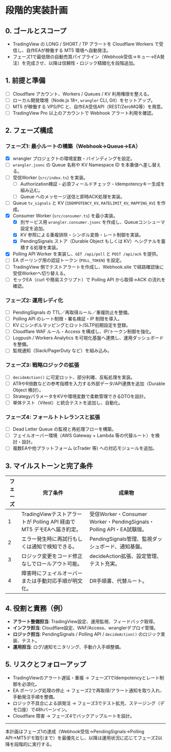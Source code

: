 # 段階的実装計画

## 0. ゴールとスコープ
- TradingView の LONG / SHORT / TP アラートを Cloudflare Workers で受信し、自作EAが稼働する MT5 環境へ自動発注。
- フェーズ1で最低限の自動売買パイプライン（Webhook受信→キュー→EA発注）を完成させ、以降は信頼性・ロジック精緻化を段階追加。

## 1. 前提と準備
- [ ] Cloudflare アカウント、Workers / Queues / KV 利用権限を整える。
- [ ] ローカル開発環境（Node.js 18+, `wrangler` CLI, Git）をセットアップ。
- [ ] MT5 が稼働する VPS/PC と、自作EA受信API（REST/ZeroMQ等）を用意。
- [ ] TradingView Pro 以上のアカウントで Webhook アラート利用を確認。

## 2. フェーズ構成

### フェーズ1: 最小ルートの構築（Webhook→Queue→EA）
- [x] wrangler プロジェクトの環境変数・バインディングを設定。
- [ ] `wrangler.jsonc` の Queue 名称や KV Namespace ID を本番値へ差し替える。
- [ ] 受信Worker (`src/index.ts`) を実装。
  - [ ] Authorization検証・必須フィールドチェック・Idempotencyキー生成を組み込む。
  - [ ] Queue へのメッセージ送信と即時ACK処理を実装。
- [ ] Queue `tv_signals` と KV (`IDEMPOTENCY_KV`, `RATELIMIT_KV`, `MAPPING_KV`) を作成。
- [x] Consumer Worker (`src/consumer.ts`) を最小実装。
  - [x] 別サービス用 `wrangler.consumer.jsonc` を作成し、Queueコンシューマ設定を追加。
  - [x] KV 参照による重複排除・シンボル変換・レート制御を実装。
  - [x] PendingSignals ストア（Durable Object もしくは KV）へシグナルを蓄積する処理を実装。
- [x] Polling API Worker を実装し、`GET /api/poll` と `POST /api/ack` を提供。
- [ ] EA ポーリング用の認証トークン (`POLL_TOKEN`) を設定。
- [ ] TradingView 側でテストアラートを作成し、Webhook.site で経路確認後に受信Workerへ切り替える。
- [ ] モックEA（curl や簡易スクリプト）で Polling API から取得→ACK の流れを確認。

### フェーズ2: 運用レディ化
- [ ] PendingSignals の TTL／再取得ルール／重複防止を整備。
- [ ] Polling API のレート制限・署名検証・IP 制限を導入。
- [ ] KV にシンボルマッピングとロット/SLTP初期設定を登録。
- [ ] Cloudflare WAF ルール・Access を構成し、IP/トークン制御を強化。
- [ ] Logpush / Workers Analytics を可視化基盤へ連携し、運用ダッシュボードを整備。
- [ ] 監視通知（Slack/PagerDuty など）を組み込み。

### フェーズ3: 戦略ロジックの拡張
- [ ] `decideAction()` に可変ロット、部分利確、反転処理を実装。
- [ ] ATRやR倍数などの参考指標を入力する外部データ/API連携を追加（Durable Object 検討）。
- [ ] StrategyパラメータをKVや環境変数で柔軟管理できるDTOを設計。
- [ ] 単体テスト（Vitest）と統合テストを追加し、自動化。

### フェーズ4: フォールトトレランスと拡張
- [ ] Dead Letter Queue の監視と再処理フローを構築。
- [ ] フェイルオーバー環境（AWS Gateway + Lambda 等の代替ルート）を検討・設計。
- [ ] 複数EAや他プラットフォーム (cTrader 等) への対応モジュールを追加。

## 3. マイルストーンと完了条件
| フェーズ | 完了条件 | 成果物 |
| --- | --- | --- |
| 1 | TradingViewテストアラートが Polling API 経由で MT5 デモEAへ届き約定。 | 受信Worker・Consumer Worker・PendingSignals・Polling API・EA試験版。
| 2 | エラー発生時に再試行もしくは通知で検知できる。 | PendingSignals管理、監視ダッシュボード、通知基盤。
| 3 | ロジック変更をコード修正なしでロールアウト可能。 | decideAction拡張、設定管理、テスト充実。
| 4 | 障害時にフェイルオーバーまたは手動対応手順が明文化。 | DR手順書、代替ルート。

## 4. 役割と責務（例）
- **アラート整備担当**: TradingView設定、運用監視、フィードバック取得。
- **インフラ担当**: Cloudflare設定、WAF/Access、wranglerデプロイ管理。
- **ロジック担当**: PendingSignals / Polling API / `decideAction()` のロジック実装、テスト。
- **運用担当**: ログ/通知モニタリング、手動介入手順整備。

## 5. リスクとフォローアップ
- TradingViewのアラート遅延・重複 → フェーズ1でIdempotencyとレート制御を必須化。
- EA ポーリング処理の停止 → フェーズ2で再取得/アラート通知を取り入れ、手動発注手順を整備。
- ロジック不具合による誤発注 → フェーズ3でテスト拡充、ステージング（デモ口座）で48hバーンイン。
- Cloudflare 障害 → フェーズ4でバックアップルートを設計。

---
本計画はフェーズ1の達成（Webhook受信→PendingSignals→Polling API→MT5デモ取引まで）を最優先とし、以降は運用状況に応じてフェーズ2以降を段階的に実行する。
